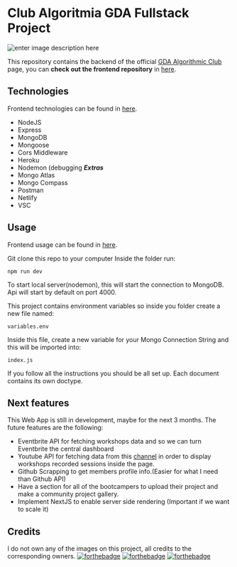 # Club Algoritmia GDA Fullstack Project
![enter image description here](https://i.imgur.com/RZoXTcW.png)

  
This repository contains the backend of the official [GDA Algorithmic Club](https://github.com/Club-de-Algoritmia-GDA) page, you can **check out the frontend repository** in [here](https://github.com/S4ND1X/ClubAlgoritmiaReact).

##   Technologies
Frontend technologies can be found in [here](https://github.com/S4ND1X/ClubAlgoritmiaReact).
 - NodeJS
 - Express
 - MongoDB 
 - Mongoose
 - Cors Middleware
 - Heroku
 -  Nodemon (debugging
***Extras***
 - Mongo Atlas
 - Mongo Compass
 - Postman
 - Netlify
 - VSC
 
## Usage
Frontend usage can be found in [here](https://github.com/S4ND1X/ClubAlgoritmiaReact).

Git clone this repo to your computer
Inside the folder run:

    npm run dev
To start local server(nodemon), this will start the connection to MongoDB.
Api will start by default on port 4000.

This project contains environment variables so inside you folder create a new file named:

    variables.env
 Inside this file, create a new variable for your Mongo Connection String and this will be imported into:
 

    index.js
If you follow all the instructions you should be all set up.
Each document contains its own doctype.

## Next features
This Web App is still in development, maybe for the next 3 months. The future features are the following:

 - Eventbrite API for fetching workshops data and so we can turn Eventbrite the central dashboard
 - Youtube API for fetching data from this [channel](https://www.youtube.com/channel/UCD_B4-slyYz-qYK7BI6R4oA) in order to display workshops recorded sessions inside the page.
 - Github Scrapping to get members profile info.(Easier for what I need than Github API)
 - Have a section for all of the bootcampers to upload their project and make a community project gallery.
 - Implement NextJS to enable server side rendering (Important if we want to scale it)

## Credits
I do not own any of the images on this project, all credits to the corresponding owners.
[![forthebadge](https://forthebadge.com/images/badges/made-with-javascript.svg)](https://forthebadge.com) [![forthebadge](https://forthebadge.com/images/badges/built-with-swag.svg)](https://forthebadge.com)
[![forthebadge](https://forthebadge.com/images/badges/uses-badges.svg)](https://forthebadge.com)